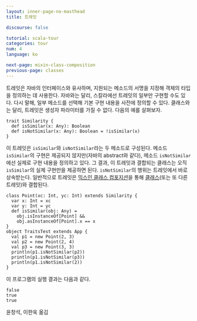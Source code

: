 ```yaml
---
layout: inner-page-no-masthead
title: 트레잇

discourse: false

tutorial: scala-tour
categories: tour
num: 4
language: ko

next-page: mixin-class-composition
previous-page: classes
---
```


트레잇은 자바의 인터페이스와 유사하며, 지원되는 메소드의 서명을 지정해 객체의 타입을 정의하는 데 사용한다. 자바와는 달리, 스칼라에선 트레잇의 일부만 구현할 수도 있다. 다시 말해, 일부 메소드를 선택해 기본 구현 내용을 사전에 정의할 수 있다. 클래스와는 달리, 트레잇은 생성자 파라미터를 가질 수 없다.
다음의 예를 살펴보자.
 
    trait Similarity {
      def isSimilar(x: Any): Boolean
      def isNotSimilar(x: Any): Boolean = !isSimilar(x)
    }
 
이 트레잇은 `isSimilar`와 `isNotSimilar`라는 두 메소드로 구성된다. 메소드 `isSimilar`의 구현은 제공되지 않지만(자바의 abstract와 같다), 메소드 `isNotSimilar`에선 실제로 구현 내용을 정의하고 있다. 그 결과, 이 트레잇과 결합되는 클래스는 오직 `isSimilar`의 실제 구현만을 제공하면 된다. `isNotSimilar`의 행위는 트레잇에서 바로 상속받는다. 일반적으로 트레잇은 [믹스인 클래스 컴포지션](mixin-class-composition.html)을 통해 [클래스](classes.html)(또는 또 다른 트레잇)와 결합된다.
 
    class Point(xc: Int, yc: Int) extends Similarity {
      var x: Int = xc
      var y: Int = yc
      def isSimilar(obj: Any) =
        obj.isInstanceOf[Point] &&
        obj.asInstanceOf[Point].x == x
    }
    object TraitsTest extends App {
      val p1 = new Point(2, 3)
      val p2 = new Point(2, 4)
      val p3 = new Point(3, 3)
      println(p1.isNotSimilar(p2))
      println(p1.isNotSimilar(p3))
      println(p1.isNotSimilar(2))
    }
 
이 프로그램의 실행 결과는 다음과 같다.

    false
    true
    true

윤창석, 이한욱 옮김

